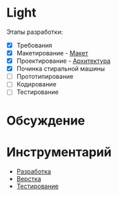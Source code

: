 Light
============
Этапы разработки:
- [x] Требования
- [x] Макетирование - [Макет](https://github.com/developerror/ligth/blob/master/sketch.ai "Файл")
- [x] Проектирование - [Архитектура](http://www.mindmeister.com/ru/460679572/ "Презентация")
- [x] Починка стиральной машины
- [ ] Прототипирование
- [ ] Кодирование
- [ ] Тестирование

Обсуждение
==========


Инструментарий
=========

- [Разработка](http://www.jetbrains.com/ruby/ "Продукт")
- [Верстка](http://bootswatch.com/yeti/ "Проект")
- [Тестирование](http://rspec.info/ "Фреймворк")
